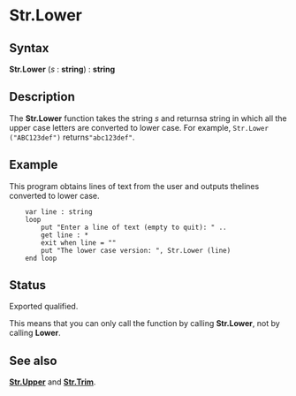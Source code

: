 
# Str.Lower

## Syntax
**Str.Lower** (_s_ : **string**) : **string**

## Description
The **Str.Lower** function takes the string _s_ and returnsa string in which all the upper case letters are converted to lower case. For example, `Str.Lower ("ABC123def")` returns`"abc123def"`.


## Example
This program obtains lines of text from the user and outputs thelines converted to lower case.

        var line : string
        loop
            put "Enter a line of text (empty to quit): " ..
            get line : *
            exit when line = ""
            put "The lower case version: ", Str.Lower (line)
        end loop
    
## Status
Exported qualified.

This means that you can only call the function by calling **Str.Lower**, not by calling **Lower**.


## See also
**[Str.Upper](str_upper.html)** and **[Str.Trim](str_trim.html)**.

